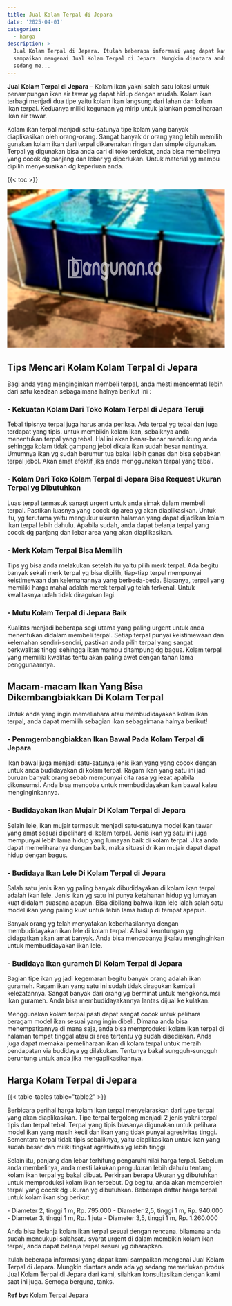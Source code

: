 ```yaml
---
title: Jual Kolam Terpal di Jepara
date: '2025-04-01'
categories:
  - harga
description: >-
  Jual Kolam Terpal di Jepara. Itulah beberapa informasi yang dapat kami
  sampaikan mengenai Jual Kolam Terpal di Jepara. Mungkin diantara anda ada yg
  sedang me...
---
```


**Jual Kolam Terpal di Jepara** – Kolam ikan yakni salah satu lokasi untuk penampungan ikan air tawar yg dapat hidup dengan mudah. Kolam ikan terbagi menjadi dua tipe yaitu kolam ikan langsung dari lahan dan kolam ikan terpal. Keduanya miliki kegunaan yg mirip untuk jalankan pemeliharaan ikan air tawar.

Kolam ikan terpal menjadi satu-satunya tipe kolam yang banyak diaplikasikan oleh orang-orang. Sangat banyak dr orang yang lebih memilih gunakan kolam ikan dari terpal dikarenakan ringan dan simple digunakan. Terpal yg digunakan bisa anda cari di toko terdekat, anda bisa membelinya yang cocok dg panjang dan lebar yg diperlukan. Untuk material yg mampu dipilih menyesuaikan dg keperluan anda.

{{< toc >}}

![Jual Kolam Terpal di Jepara](/images/jual-kolam-terpal-55.png)

## Tips Mencari Kolam Kolam Terpal di Jepara

Bagi anda yang menginginkan membeli terpal, anda mesti mencermati lebih dari satu keadaan sebagaimana halnya berikut ini :

### \- Kekuatan Kolam Dari Toko Kolam Terpal di Jepara Teruji

Tebal tipisnya terpal juga harus anda periksa. Ada terpal yg tebal dan juga terdapat yang tipis. untuk membikin kolam ikan, sebaiknya anda menentukan terpal yang tebal. Hal ini akan benar-benar mendukung anda sehingga kolam tidak gampang jebol dikala ikan sudah besar nantinya. Umumnya ikan yg sudah berumur tua bakal lebih ganas dan bisa sebabkan terpal jebol. Akan amat efektif jika anda menggunakan terpal yang tebal.

### \- Kolam Dari Toko Kolam Terpal di Jepara Bisa Request Ukuran Terpal yg Dibutuhkan

Luas terpal termasuk sanagt urgent untuk anda simak dalam membeli terpal. Pastikan luasnya yang cocok dg area yg akan diaplikasikan. Untuk itu, yg terutama yaitu mengukur ukuran halaman yang dapat dijadikan kolam ikan terpal lebih dahulu. Apabila sudah, anda dapat belanja terpal yang cocok dg panjang dan lebar area yang akan diaplikasikan.

### \- Merk Kolam Terpal Bisa Memilih

Tips yg bisa anda melakukan setelah itu yaitu pilih merk terpal. Ada begitu banyak sekali merk terpal yg bisa dipilih, tiap-tiap terpal mempunyai keistimewaan dan kelemahannya yang berbeda-beda. Biasanya, terpal yang memiliki harga mahal adalah merek terpal yg telah terkenal. Untuk kwalitasnya udah tidak diragukan lagi.

### \- Mutu Kolam Terpal di Jepara Baik

Kualitas menjadi beberapa segi utama yang paling urgent untuk anda menentukan didalam membeli terpal. Setiap terpal punyai keistimewaan dan kelemahan sendiri-sendiri, pastikan anda pilih terpal yang sangat berkwalitas tinggi sehingga ikan mampu ditampung dg bagus. Kolam terpal yang memiliki kwalitas tentu akan paling awet dengan tahan lama penggunaannya.

## Macam-macam Ikan Yang Bisa Dikembangbiakkan Di Kolam Terpal

Untuk anda yang ingin memeliahara atau membudidayakan kolam ikan terpal, anda dapat memilih sebagian ikan sebagaimana halnya berikut!

### \- Penmgembangbiakkan Ikan Bawal Pada Kolam Terpal di Jepara

Ikan bawal juga menjadi satu-satunya jenis ikan yang yang cocok dengan untuk anda budidayakan di kolam terpal. Ragam ikan yang satu ini jadi buruan banyak orang sebab mempunyai cita rasa yg lezat apabila dikonsumsi. Anda bisa mencoba untuk membudidayakan kan bawal kalau menginginkannya.

### \- Budidayakan Ikan Mujair Di Kolam Terpal di Jepara

Selain lele, ikan mujair termasuk menjadi satu-satunya model ikan tawar yang amat sesuai dipelihara di kolam terpal. Jenis ikan yg satu ini juga mempunyai lebih lama hidup yang lumayan baik di kolam terpal. Jika anda dapat memeliharanya dengan baik, maka situasi dr ikan mujair dapat dapat hidup dengan bagus.

### \- Budidaya Ikan Lele Di Kolam Terpal di Jepara

Salah satu jenis ikan yg paling banyak dibudidayakan di kolam ikan terpal adalah ikan lele. Jenis ikan yg satu ini punya ketahanan hidup yg lumayan kuat didalam suasana apapun. Bisa dibilang bahwa ikan lele ialah salah satu model ikan yang paling kuat untuk lebih lama hidup di tempat apapun.

Banyak orang yg telah menyatakan keberhasilannya dengan membudidayakan ikan lele di kolam terpal. Alhasil keuntungan yg didapatkan akan amat banyak. Anda bisa mencobanya jikalau menginginkan untuk membudidayakan ikan lele.

### \- Budidaya Ikan gurameh Di Kolam Terpal di Jepara

Bagian tipe ikan yg jadi kegemaran begitu banyak orang adalah ikan gurameh. Ragam ikan yang satu ini sudah tidak diragukan kembali kelezatannya. Sangat banyak dari orang yg berminat untuk mengkonsumsi ikan gurameh. Anda bisa membudidayakannya lantas dijual ke kulakan.

Menggunakan kolam terpal pasti dapat sangat cocok untuk pelihara beragam model ikan sesuai yang ingin dibeli. Dimana anda bisa menempatkannya di mana saja, anda bisa memproduksi kolam ikan terpal di halaman tempat tinggal atau di area tertentu yg sudah disediakan. Anda juga dapat memakai pemeliharaan ikan di kolam terpal untuk meraih pendapatan via budidaya yg dilakukan. Tentunya bakal sungguh-sungguh beruntung untuk anda jika mengaplikasikannya.

## Harga Kolam Terpal di Jepara

{{< table-tables table="table2" >}}

Berbicara perihal harga kolam ikan terpal menyelaraskan dari type terpal yang akan diaplikasikan. Tipe terpal tergolong menjadi 2 jenis yakni terpal tipis dan terpal tebal. Terpal yang tipis biasanya digunakan untuk pelihara model ikan yang masih kecil dan ikan yang tidak punyai agresivitas tinggi. Sementara terpal tidak tipis sebaliknya, yaitu diaplikasikan untuk ikan yang sudah besar dan miliki tingkat agretivitas yg lebih tinggi.

Selain itu, panjang dan lebar terhitung pengaruhi nilai harga terpal. Sebelum anda membelinya, anda mesti lakukan pengukuran lebih dahulu tentang kolam ikan terpal yg bakal dibuat. Perkiraan berapa Ukuran yg dibutuhkan untuk memproduksi kolam ikan tersebut. Dg begitu, anda akan memperoleh terpal yang cocok dg ukuran yg dibutuhkan. Beberapa daftar harga terpal untuk kolam ikan sbg berikut:

\- Diameter 2, tinggi 1 m, Rp. 795.000 - Diameter 2,5, tinggi 1 m, Rp. 940.000 - Diameter 3, tinggi 1 m, Rp. 1 juta - Diameter 3,5, tinggi 1 m, Rp. 1.260.000

Anda bisa belanja kolam ikan terpal sesuai dengan rencana. bilamana anda sudah mencukupi salahsatu syarat urgent di dalam membikin kolam ikan terpal, anda dapat belanja terpal sesuai yg diharapkan.

Itulah beberapa informasi yang dapat kami sampaikan mengenai Jual Kolam Terpal di Jepara. Mungkin diantara anda ada yg sedang memerlukan produk Jual Kolam Terpal di Jepara dari kami, silahkan konsultasikan dengan kami saat ini juga. Semoga berguna, tanks.

**Ref by:** [Kolam Terpal Jepara](https://id.wikipedia.org/wiki/Kolam)
